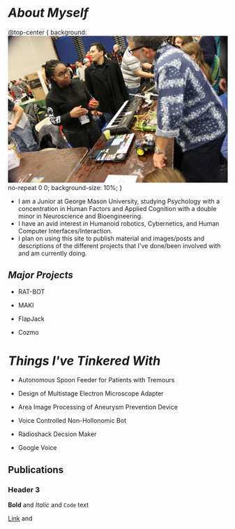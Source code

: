 # *About Myself*

@top-center {
        background: ![Image](IMG_7921.jpg) no-repeat 0 0;
        background-size: 10%;
}



- I am a Junior at George Mason University, studying Psychology with a concentration in Human Factors and Applied Cognition with a double minor in Neuroscience and Bioengineering.
- I have an avid interest in Humanoid robotics, Cybernetics, and Human Computer Interfaces/Interaction.
- I plan on using this site to publish material and images/posts and descriptions of the different projects that I've done/been involved with and am currently doing. 


## *Major Projects*

  - RAT-BOT
  
  - MAKI
  
  - FlapJack
   
  - Cozmo
  
# *Things I've Tinkered With*

   - Autonomous Spoon Feeder for Patients with Tremours
   
   - Design of Multistage Electron Microscope Adapter
   
   - Area Image Processing of Aneurysm Prevention Device

   - Voice Controlled Non-Hollonomic Bot
  
   - Radioshack Decsion Maker
  
   - Google Voice
  
## Publications
### Header 3

**Bold** and _Italic_ and `Code` text

[Link](url) and 


